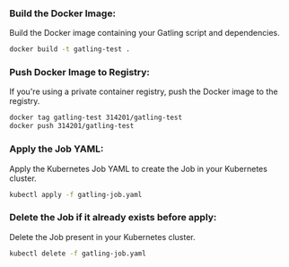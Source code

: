 ### Build the Docker Image:
Build the Docker image containing your Gatling script and dependencies.

```bash
docker build -t gatling-test .
```

### Push Docker Image to Registry:
If you're using a private container registry, push the Docker image to the registry.

```bash
docker tag gatling-test 314201/gatling-test
docker push 314201/gatling-test
```

### Apply the Job YAML:
Apply the Kubernetes Job YAML to create the Job in your Kubernetes cluster.
```bash
kubectl apply -f gatling-job.yaml
```

### Delete the Job if it already exists before apply:
Delete the Job present in your Kubernetes cluster.
```bash
kubectl delete -f gatling-job.yaml
```
